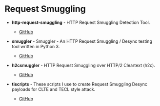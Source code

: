 # Request Smuggling

- **http-request-smuggling** - HTTP Request Smuggling Detection Tool.
  - [GitHub](https://github.com/anshumanpattnaik/http-request-smuggling)

- **smuggler** - Smuggler - An HTTP Request Smuggling / Desync testing tool written in Python 3.
  - [GitHub](https://github.com/defparam/smuggler)

- **h2csmuggler** - HTTP Request Smuggling over HTTP/2 Cleartext (h2c).
  - [GitHub](https://github.com/BishopFox/h2csmuggler)

- **tiscripts** - These scripts I use to create Request Smuggling Desync payloads for CLTE and TECL style attack.
  - [GitHub](https://github.com/defparam/tiscripts)
